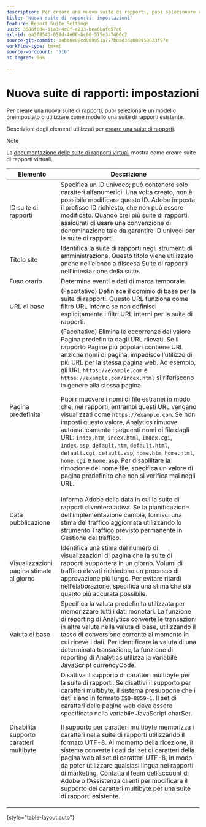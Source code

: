 ```yaml
---
description: Per creare una nuova suite di rapporti, puoi selezionare un modello preimpostato o utilizzare come modello una suite di rapporti esistente.
title: 'Nuova suite di rapporti: impostazioni'
feature: Report Suite Settings
uuid: 3508f684-11a3-4c8f-a233-bea6bafd57c0
exl-id: ea5f8543-058d-4e08-bc66-575e3a7460c2
source-git-commit: 34ba0e09cd909951a777b0ad3da080958633f97e
workflow-type: tm+mt
source-wordcount: '516'
ht-degree: 96%

---
```


# Nuova suite di rapporti: impostazioni

Per creare una nuova suite di rapporti, puoi selezionare un modello preimpostato o utilizzare come modello una suite di rapporti esistente.

Descrizioni degli elementi utilizzati per [creare una suite di rapporti](/help/admin/admin/c-manage-report-suites/c-new-report-suite/t-create-a-report-suite.md).

>[!NOTE]
>
>La [documentazione delle suite di rapporti virtuali](/help/components/vrs/c-workflow-vrs/vrs-create.md) mostra come creare suite di rapporti virtuali.

| Elemento | Descrizione |
| --- | --- |
| ID suite di rapporti | Specifica un ID univoco; può contenere solo caratteri alfanumerici. Una volta creato, non è possibile modificare questo ID. Adobe imposta il prefisso ID richiesto, che non può essere modificato.  Quando crei più suite di rapporti, assicurati di usare una convenzione di denominazione tale da garantire ID univoci per le suite di rapporti. |
| Titolo sito | Identifica la suite di rapporti negli strumenti di amministrazione. Questo titolo viene utilizzato anche nell’elenco a discesa Suite di rapporti nell’intestazione della suite. |
| Fuso orario | Determina eventi e dati di marca temporale. |
| URL di base | (Facoltativo) Definisce il dominio di base per la suite di rapporti. Questo URL funziona come filtro URL interno se non definisci esplicitamente i filtri URL interni per la suite di rapporti. |
| Pagina predefinita | (Facoltativo) Elimina le occorrenze del valore Pagina predefinita dagli URL rilevati. Se il rapporto  Pagine più popolari contiene URL anziché nomi di pagina, impedisce l’utilizzo di più URL per la stessa pagina web.  Ad esempio, gli URL `https://example.com` e `https://example.com/index.html` si riferiscono in genere alla stessa pagina.<p> Puoi rimuovere i nomi di file estranei in modo che, nei rapporti, entrambi questi URL vengano visualizzati come `https://example.com`. Se non imposti questo valore, Analytics rimuove automaticamente i seguenti nomi di file dagli URL: `index.htm`, `index.html`, `index.cgi`, `index.asp`, `default.htm`, `default.html`, `default.cgi`, `default.asp`, `home.htm`, `home.html`, `home.cgi` e `home.asp`. Per disabilitare la rimozione del nome file, specifica un valore di pagina predefinito che non si verifica mai negli URL. |
| Data pubblicazione | Informa Adobe della data in cui la suite di rapporti diventerà attiva. Se la pianificazione dell’implementazione cambia, fornisci una stima del traffico aggiornata utilizzando lo strumento Traffico previsto permanente in Gestione del traffico. |
| Visualizzazioni pagina stimate al giorno | Identifica una stima del numero di visualizzazioni di pagina che la suite di rapporti supporterà in un giorno. Volumi di traffico elevati richiedono un processo di approvazione più lungo. Per evitare ritardi nell’elaborazione, specifica una stima che sia quanto più accurata possibile. |
| Valuta di base | Specifica la valuta predefinita utilizzata per memorizzare tutti i dati monetari. La funzione di reporting di Analytics converte le transazioni in altre valute nella valuta di base, utilizzando il tasso di conversione corrente al momento in cui riceve i dati. Per identificare la valuta di una determinata transazione, la funzione di reporting di Analytics utilizza la variabile JavaScript  currencyCode. |
| Disabilita supporto caratteri multibyte | Disattiva il supporto di caratteri multibyte per la suite di rapporti. Se disattivi il supporto per caratteri multibyte, il sistema presuppone che i dati siano in formato `ISO-8859-1`. Il set di caratteri delle pagine web deve essere specificato nella variabile JavaScript  charSet. <p>Il supporto per caratteri multibyte memorizza i caratteri nella suite di rapporti utilizzando il formato UTF-8. Al momento della ricezione, il sistema converte i dati dal set di caratteri della pagina web al set di caratteri UTF-8, in modo da poter utilizzare qualsiasi lingua nei rapporti di marketing.  Contatta il team dell’account di Adobe o l’Assistenza clienti per modificare il supporto dei caratteri multibyte per una suite di rapporti esistente. |

{style="table-layout:auto"}
